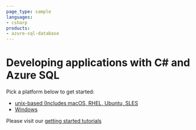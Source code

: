 ```yaml
---
page_type: sample
languages:
- csharp
products:
- azure-sql-database	
---
```


# Developing applications with C# and Azure SQL 

Pick a platform below to get started:
* [unix-based (Includes macOS, RHEL, Ubuntu, SLES](https://github.com/Microsoft/sql-server-samples/tree/master/samples/tutorials/AzureSqlGettingStartedSamples/csharp/Unix-based)
* [Windows](https://github.com/Microsoft/sql-server-samples/tree/master/samples/tutorials/AzureSqlGettingStartedSamples/csharp/Windows)

Please visit our [getting started tutorials](https://www.microsoft.com/en-us/sql-server/developer-get-started/)
